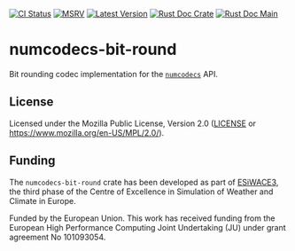 [![CI Status]][workflow] [![MSRV]][repo] [![Latest Version]][crates.io] [![Rust Doc Crate]][docs.rs] [![Rust Doc Main]][docs]

[CI Status]: https://img.shields.io/github/actions/workflow/status/juntyr/numcodecs-rs/ci.yml?branch=main
[workflow]: https://github.com/juntyr/numcodecs-rs/actions/workflows/ci.yml?query=branch%3Amain

[MSRV]: https://img.shields.io/badge/MSRV-1.77.0-blue
[repo]: https://github.com/juntyr/numcodecs-rs

[Latest Version]: https://img.shields.io/crates/v/numcodecs-bit-round
[crates.io]: https://crates.io/crates/numcodecs-bit-round

[Rust Doc Crate]: https://img.shields.io/docsrs/numcodecs-bit-round
[docs.rs]: https://docs.rs/numcodecs-bit-round/

[Rust Doc Main]: https://img.shields.io/badge/docs-main-blue
[docs]: https://juntyr.github.io/numcodecs-rs/numcodecs_bit_round

# numcodecs-bit-round

Bit rounding codec implementation for the [`numcodecs`] API.

[`numcodecs`]: https://docs.rs/numcodecs/0.1/numcodecs/

## License

Licensed under the Mozilla Public License, Version 2.0 ([LICENSE](LICENSE) or https://www.mozilla.org/en-US/MPL/2.0/).

## Funding

The `numcodecs-bit-round` crate has been developed as part of [ESiWACE3](https://www.esiwace.eu), the third phase of the Centre of Excellence in Simulation of Weather and Climate in Europe.

Funded by the European Union. This work has received funding from the European High Performance Computing Joint Undertaking (JU) under grant agreement No 101093054.

